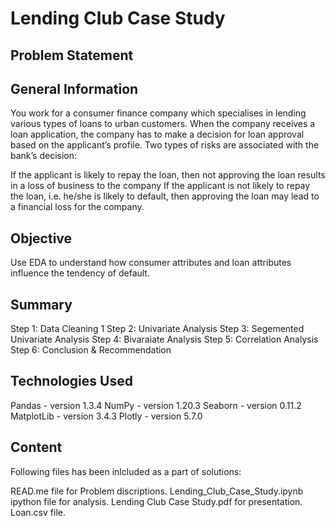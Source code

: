 # Lending Club Case Study


## Problem Statement

## General Information
You work for a consumer finance company which specialises in lending various types of loans to urban customers. When the company receives a loan application, the company has to make a decision for loan approval based on the applicant’s profile. Two types of risks are associated with the bank’s decision:

If the applicant is likely to repay the loan, then not approving the loan results in a loss of business to the company
If the applicant is not likely to repay the loan, i.e. he/she is likely to default, then approving the loan may lead to a financial loss for the company.

## Objective
Use EDA to understand how consumer attributes and loan attributes influence the tendency of default.

## Summary 
Step 1: Data Cleaning 1
Step 2: Univariate Analysis
Step 3: Segemented Univariate Analysis
Step 4: Bivaraiate Analysis
Step 5: Correlation Analysis
Step 6: Conclusion & Recommendation

## Technologies Used
Pandas - version 1.3.4
NumPy - version 1.20.3
Seaborn - version 0.11.2
MatplotLib - version 3.4.3
Plotly - version 5.7.0

## Content
Following files has been inlcluded as a part of solutions:

READ.me file for Problem discriptions.
Lending_Club_Case_Study.ipynb ipython file for analysis.
Lending Club Case Study.pdf for presentation.
Loan.csv file.

